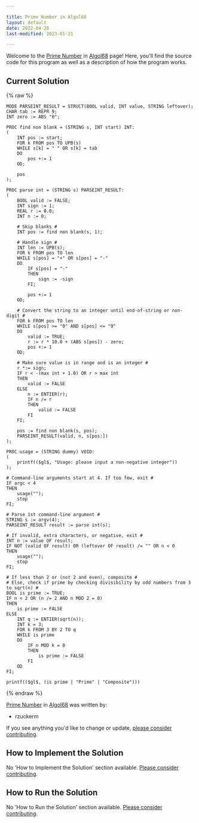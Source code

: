 ```yaml
---

title: Prime Number in Algol68
layout: default
date: 2022-04-28
last-modified: 2023-01-21

---
```


Welcome to the [Prime Number](https://sampleprograms.io/projects/prime-number) in [Algol68](https://sampleprograms.io/languages/algol68) page! Here, you'll find the source code for this program as well as a description of how the program works.

## Current Solution

{% raw %}

```algol68
MODE PARSEINT_RESULT = STRUCT(BOOL valid, INT value, STRING leftover);
CHAR tab := REPR 9;
INT zero := ABS "0";

PROC find non blank = (STRING s, INT start) INT:
(
    INT pos := start;
    FOR k FROM pos TO UPB(s)
    WHILE s[k] = " " OR s[k] = tab
    DO
        pos +:= 1
    OD;

    pos
);

PROC parse int = (STRING s) PARSEINT_RESULT:
(
    BOOL valid := FALSE;
    INT sign := 1;        
    REAL r := 0.0;
    INT n := 0;

    # Skip blanks #
    INT pos := find non blank(s, 1);

    # Handle sign #
    INT len := UPB(s);
    FOR k FROM pos TO len
    WHILE s[pos] = "+" OR s[pos] = "-"
    DO
        IF s[pos] = "-"
        THEN
            sign := -sign
        FI;

        pos +:= 1
    OD;

    # Convert the string to an integer until end-of-string or non-digit #
    FOR k FROM pos TO len
    WHILE s[pos] >= "0" AND s[pos] <= "9"
    DO
        valid := TRUE;
        r := r * 10.0 + (ABS s[pos]) - zero;
        pos +:= 1
    OD;

    # Make sure value is in range and is an integer #
    r *:= sign;
    IF r < -(max int + 1.0) OR r > max int
    THEN
        valid := FALSE
    ELSE
        n := ENTIER(r);
        IF n /= r
        THEN
            valid := FALSE
        FI
    FI;

    pos := find non blank(s, pos);
    PARSEINT_RESULT(valid, n, s[pos:])
);

PROC usage = (STRING dummy) VOID:
(
    printf(($gl$, "Usage: please input a non-negative integer"))
);

# Command-line arguments start at 4. If too few, exit #
IF argc < 4
THEN
    usage("");
    stop
FI;

# Parse 1st command-line argument #
STRING s := argv(4);
PARSEINT_RESULT result := parse int(s);

# If invalid, extra characters, or negative, exit #
INT n := value OF result;
IF NOT (valid OF result) OR (leftover OF result) /= "" OR n < 0
THEN
    usage("");
    stop
FI;

# If less than 2 or (not 2 and even), composite #
# Else, check if prime by checking divisibility by odd numbers from 3 to sqrt(n) #
BOOL is prime := TRUE;
IF n < 2 OR (n /= 2 AND n MOD 2 = 0)
THEN
    is prime := FALSE
ELSE
    INT q := ENTIER(sqrt(n));
    INT k = 3;
    FOR k FROM 3 BY 2 TO q
    WHILE is prime
    DO
        IF n MOD k = 0
        THEN
            is prime := FALSE
        FI
    OD
FI;

printf(($gl$, (is prime | "Prime" | "Composite")))
```

{% endraw %}

[Prime Number](https://sampleprograms.io/projects/prime-number) in [Algol68](https://sampleprograms.io/languages/algol68) was written by:

- rzuckerm

If you see anything you'd like to change or update, [please consider contributing](https://github.com/TheRenegadeCoder/sample-programs).

## How to Implement the Solution

No 'How to Implement the Solution' section available. [Please consider contributing](https://github.com/TheRenegadeCoder/sample-programs-website).

## How to Run the Solution

No 'How to Run the Solution' section available. [Please consider contributing](https://github.com/TheRenegadeCoder/sample-programs-website).